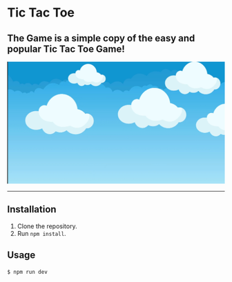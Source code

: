 # Tic Tac Toe

## The Game is a simple copy of the easy and popular Tic Tac Toe Game! 

![Alt Text](tictactoe/src/clouds.png)

---
## Installation
1. Clone the repository.
2. Run `npm install`.

## Usage
```bash
$ npm run dev
